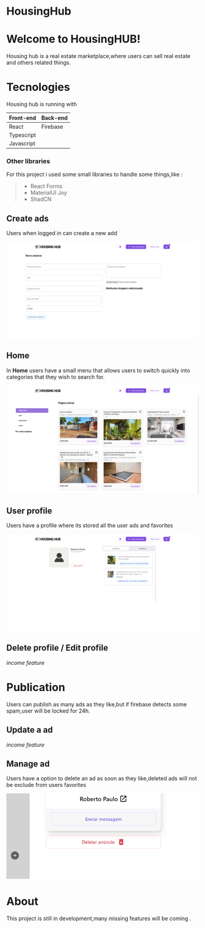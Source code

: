 # HousingHub
# Welcome to HousingHUB!

Housing hub is a real estate marketplace,where users can sell real estate and others related things.


# Tecnologies

Housing hub is running with 


|Front-end                      |Back-end
|------------------------       |-----------------------------|
| React                         | Firebase                             |
| Typescript 
| Javascript                |                                      |


### Other libraries

For this project i used some small libraries to handle some things,like :

>- React Forms
>- MaterialUI Joy
>- ShadCN




## Create ads

Users when logged in can create a new add

![Cat Image](https://github.com/de-Padua/HousingHub/blob/main/images/screencapture-localhost-5173-criar-anuncio-2023-07-18-01_46_54.png?raw=true)

## Home
In **Home** users have a small menu that allows users to switch quickly into categories that they wish to search for.


![](https://github.com/de-Padua/HousingHub/blob/main/images/screencapture-localhost-5173-2023-07-18-01_46_31.png?raw=true)




## User profile
 
 Users have a profile where its stored all the user ads and favorites
 
![](https://github.com/de-Padua/HousingHub/blob/main/images/screencapture-localhost-5173-profile-2023-07-18-01_47_05.png?raw=true)

## Delete profile / Edit profile

_income feature_


# Publication

Users can publish as many ads as they like,but if firebase detects some spam,user will be locked for 24h.



## Update a ad

_income feature_

## Manage ad

Users have a option to delete an ad as soon as they like,deleted ads will not be exclude from users favorites

![](https://github.com/de-Padua/HousingHub/blob/main/src/assets/asdasdsda.PNG?raw=true)

# About

This project is still in development,many missing features will be coming .
